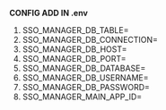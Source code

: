 **CONFIG ADD IN .env**

1. SSO_MANAGER_DB_TABLE=
2. SSO_MANAGER_DB_CONNECTION=
3. SSO_MANAGER_DB_HOST=
4. SSO_MANAGER_DB_PORT=
5. SSO_MANAGER_DB_DATABASE=
6. SSO_MANAGER_DB_USERNAME=
7. SSO_MANAGER_DB_PASSWORD=
8. SSO_MANAGER_MAIN_APP_ID=
